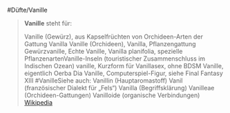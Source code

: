 #Düfte/Vanille
> **Vanille** steht für:
>
> Vanille (Gewürz), aus Kapselfrüchten von Orchideen-Arten der Gattung Vanilla
> Vanille (Orchideen), Vanilla, Pflanzengattung
> Gewürzvanille, Echte Vanille, Vanilla planifolia, spezielle PflanzenartenVanille-Inseln (touristischer Zusammenschluss im Indischen Ozean)
> vanille, Kurzform für Vanillasex, ohne BDSM
> Vanille, eigentlich Oerba Dia Vanille, Computerspiel-Figur, siehe Final Fantasy XIII #VanilleSiehe auch:
> Vanillin (Hauptaromastoff)
> Vanil (französischer Dialekt für „Fels“)
> Vanilla (Begriffsklärung)
> Vanilleae (Orchideen-Gattungen)
> Vanilloide (organische Verbindungen)
> [Wikipedia](https://de.wikipedia.org/wiki/Vanille)